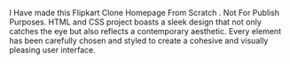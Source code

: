 I Have made this Flipkart Clone Homepage From Scratch . Not For Publish Purposes.
HTML and CSS project boasts a sleek design that not only catches the eye but also reflects a contemporary aesthetic. Every element has been carefully chosen and styled to create a cohesive and visually pleasing user interface.
